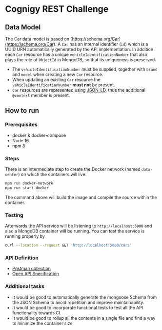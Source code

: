 # Cognigy REST Challenge

## Data Model

The Car data model is based on [https://schema.org/Car](https://schema.org/Car). A `Car` has an internal identifier (`id`) which is a UUID URN automatically generated by the API implementation. In addition each `Car` resource has a unique `vehicleIdentificationNumber` that also plays the role of `ObjectId` in MongoDB, so that its uniqueness is preserved. 

* The `vehicleIdentificationNumber` must be supplied, together with `brand` and `model` when creating a new `Car` resource. 
* When updating an existing `Car` resource the `vehicleIdentificationNumber` **must not** be present. 
* `Car` resources are represented using [JSON-LD](https://developers.google.com/search/docs/appearance/structured-data/intro-structured-data), thus the additional `@context` member is present. 

## How to run

### Prerequisites

* docker & docker-compose
* Node 16
* npm 8

### Steps

There is an intermediate step to create the Docker network (named `data-center`) on which the containers will live. 

```sh
npm run docker-network
npm run start-docker
```

The command above will build the image and compile the source within the container. 

### Testing

Afterwards the API service will be listening to `http://localhost:5000` and also a MongoDB container will be running. You can test the service is running properly by

```sh
curl --location --request GET 'http://localhost:5000/cars'
```

### API Definition

* [Postman collection](./spec/Cognigy.postman_collection.json)
* [Open API Specification](https://app.swaggerhub.com/apis-docs/jmcanterafonseca/car-rest_api/1.0.0)

### Additional tasks

* It would be good to automatically generate the mongoose Schema from the JSON Schema to avoid repetition and improve maintainability.
* It would be good to incorporate functional tests to test all the API functionality towards CI.
* It would be good to rollup all the contents in a single file and find a way to minimize the container size
